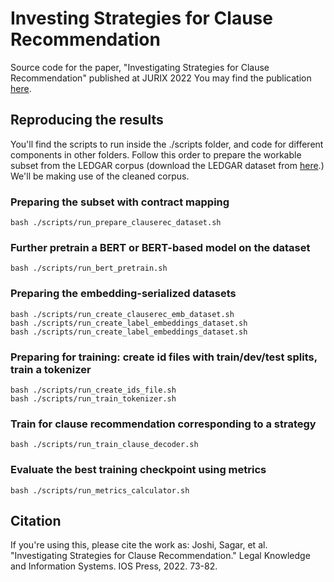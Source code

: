 # Investing Strategies for Clause Recommendation

Source code for the paper, "Investigating Strategies for Clause Recommendation" published at JURIX 2022
You may find the publication [here](https://ebooks.iospress.nl/doi/10.3233/FAIA220450).

## Reproducing the results

You'll find the scripts to run inside the ./scripts folder, and code for different components in other folders. Follow this order to prepare the workable subset from the LEDGAR corpus (download the LEDGAR dataset from [here](https://drive.switch.ch/index.php/s/j9S0GRMAbGZKa1A).) We'll be making use of the cleaned corpus.

### Preparing the subset with contract mapping
`bash ./scripts/run_prepare_clauserec_dataset.sh`

### Further pretrain a BERT or BERT-based model on the dataset
`bash ./scripts/run_bert_pretrain.sh`

### Preparing the embedding-serialized datasets
```
bash ./scripts/run_create_clauserec_emb_dataset.sh
bash ./scripts/run_create_label_embeddings_dataset.sh
bash ./scripts/run_create_label_embeddings_dataset.sh
```

### Preparing for training: create id files with train/dev/test splits, train a tokenizer
```
bash ./scripts/run_create_ids_file.sh
bash ./scripts/run_train_tokenizer.sh
```

### Train for clause recommendation corresponding to a strategy
`bash ./scripts/run_train_clause_decoder.sh`

### Evaluate the best training checkpoint using metrics
`bash ./scripts/run_metrics_calculator.sh`

## Citation
If you're using this, please cite the work as: 
Joshi, Sagar, et al. "Investigating Strategies for Clause Recommendation." Legal Knowledge and Information Systems. IOS Press, 2022. 73-82.
